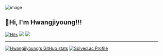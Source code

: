 ![image](https://github.com/hjy080530/hjy080530/assets/164326669/49b9c01a-321d-468d-aa28-e587851d468e)

## 👋Hi, I'm Hwangjiyoung!!!
[![Hits](https://hits.seeyoufarm.com/api/count/incr/badge.svg?url=https%3A%2F%2Fgithub.com%2Fhjy080530&count_bg=%234C60B8&title_bg=%234C60B8&icon=&icon_color=%234C60B8&title=hjy080530&edge_flat=false)](https://hits.seeyoufarm.com)
[<img src="https://img.shields.io/badge/instagram-C13584?style=for-the-badge&logo=Instagram&logoColor=white">](https://www.instagram.com/__jizer0xx__/)
<img src="https://img.shields.io/badge/gmail-E4405F?style=for-the-badge&logo=clsdncl&logoColor=white">
- - -
[![Hwangjiyoung's GitHub stats](https://github-readme-stats.vercel.app/api?username=hjy080530&theme=synthwave)](https://github.com/hjy080530/github-readme-stats)
[![Solved.ac Profile](http://mazassumnida.wtf/api/v2/generate_badge?boj=yuiyui)](https://solved.ac/yuiyui/)
